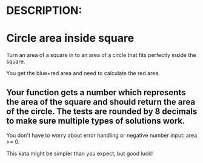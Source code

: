 # DESCRIPTION:
# Circle area inside square
Turn an area of a square in to an area of a circle that fits perfectly inside the square.



You get the blue+red area and need to calculate the red area.

##  Your function gets a number which represents the area of the square and should return the area of the circle. The tests are rounded by 8 decimals to make sure multiple types of solutions work.

You don't have to worry about error handling or negative number input: area >= 0.

This kata might be simpler than you expect, but good luck!